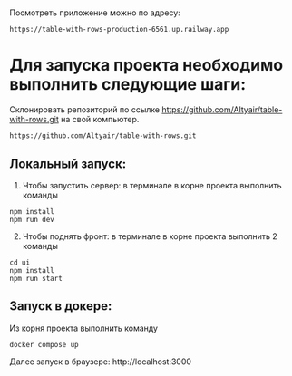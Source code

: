 #
Посмотреть приложение можно по адресу:
```
https://table-with-rows-production-6561.up.railway.app
```


# Для запуска проекта необходимо выполнить следующие шаги:


Склонировать репозиторий по ссылке https://github.com/Altyair/table-with-rows.git на свой компьютер.
```
https://github.com/Altyair/table-with-rows.git
```

## Локальный запуск:

1. Чтобы запустить сервер: в терминале в корне проекта выполнить команды
```
npm install
npm run dev
```

2. Чтобы поднять фронт: в терминале в корне проекта выполнить 2 команды
```
cd ui
npm install
npm run start
```

## Запуск в докере:

Из корня проекта выполнить команду
```
docker compose up
```

Далее запуск в браузере: http://localhost:3000

